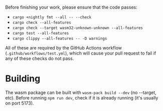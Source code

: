 Before finishing your work, please ensure that the code passes:
* `cargo +nightly fmt --all -- --check`
* `cargo check --all-features`
* `cargo check --target wasm32-unknown-unknown --all-features`
* `cargo test --all-features`
* `cargo clippy --all-features -- -D warnings`

All of these are required by the GitHub Actions workflow (`.github/workflows/test.yml`), which will cause your pull request to fail if any of these checks do not pass.

# Building
The wasm package can be built with `wasm-pack build --dev` (no --target, etc).
Before running `npm run dev`, check if it is already running (it's usually on port 5173).